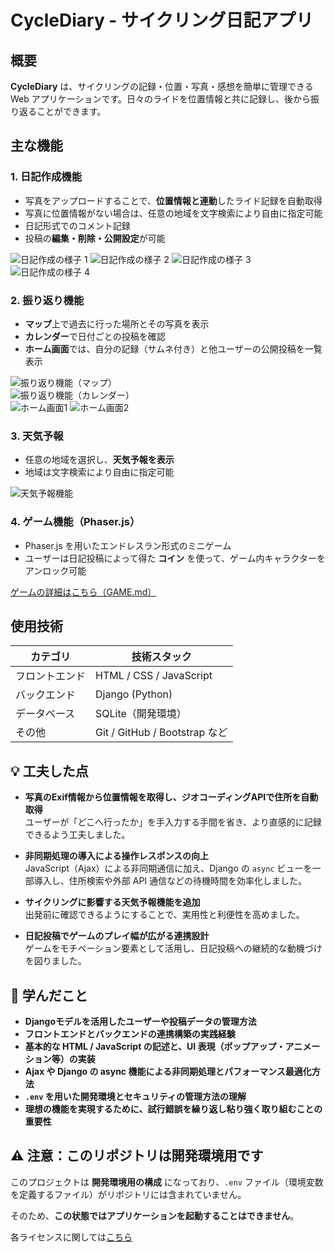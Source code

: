 # CycleDiary - サイクリング日記アプリ

## 概要

**CycleDiary** は、サイクリングの記録・位置・写真・感想を簡単に管理できる Web アプリケーションです。日々のライドを位置情報と共に記録し、後から振り返ることができます。


## 主な機能
### 1. 日記作成機能
- 写真をアップロードすることで、**位置情報と連動**したライド記録を自動取得
- 写真に位置情報がない場合は、任意の地域を文字検索により自由に指定可能
- 日記形式でのコメント記録
- 投稿の**編集・削除・公開設定**が可能

![日記作成の様子 1](./screenshots/diary_create1.png)
![日記作成の様子 2](./screenshots/diary_create2.png)
![日記作成の様子 3](./screenshots/diary_create3.png)
![日記作成の様子 4](./screenshots/diary_create4.png)

### 2. 振り返り機能
- **マップ**上で過去に行った場所とその写真を表示
- **カレンダー**で日付ごとの投稿を確認
- **ホーム画面**では、自分の記録（サムネ付き）と他ユーザーの公開投稿を一覧表示

![振り返り機能（マップ）](./screenshots/map_view.png)  
![振り返り機能（カレンダー）](./screenshots/calendar_view.png)  
![ホーム画面1](./screenshots/home_view1.png)
![ホーム画面2](./screenshots/home_view2.png)

### 3. 天気予報
- 任意の地域を選択し、**天気予報を表示**
- 地域は文字検索により自由に指定可能

![天気予報機能](./screenshots/weather_forecast.png)

### 4. ゲーム機能（Phaser.js）
- Phaser.js を用いたエンドレスラン形式のミニゲーム
- ユーザーは日記投稿によって得た **コイン** を使って、ゲーム内キャラクターをアンロック可能

[ゲームの詳細はこちら（GAME.md）](./GAME.md)


## 使用技術

| カテゴリ       | 技術スタック                       |
|----------------|------------------------------------|
| フロントエンド | HTML / CSS / JavaScript  |
| バックエンド   | Django (Python)                    |
| データベース   | SQLite（開発環境）                |
| その他         | Git / GitHub / Bootstrap など      |


## 💡 工夫した点

- **写真のExif情報から位置情報を取得し、ジオコーディングAPIで住所を自動取得**  
  ユーザーが「どこへ行ったか」を手入力する手間を省き、より直感的に記録できるよう工夫しました。

- **非同期処理の導入による操作レスポンスの向上**  
  JavaScript（Ajax）による非同期通信に加え、Django の `async` ビューを一部導入し、住所検索や外部 API 通信などの待機時間を効率化しました。

- **サイクリングに影響する天気予報機能を追加**  
  出発前に確認できるようにすることで、実用性と利便性を高めました。

- **日記投稿でゲームのプレイ幅が広がる連携設計**  
  ゲームをモチベーション要素として活用し、日記投稿への継続的な動機づけを図りました。


## 📘 学んだこと

- **Djangoモデルを活用したユーザーや投稿データの管理方法**
- **フロントエンドとバックエンドの連携構築の実践経験**
- **基本的な HTML / JavaScript の記述と、UI 表現（ポップアップ・アニメーション等）の実装**
- **Ajax や Django の async 機能による非同期処理とパフォーマンス最適化方法**
- **`.env` を用いた開発環境とセキュリティの管理方法の理解**
- **理想の機能を実現するために、試行錯誤を繰り返し粘り強く取り組むことの重要性**


## ⚠️ 注意：このリポジトリは開発環境用です

このプロジェクトは **開発環境用の構成** になっており、`.env` ファイル（環境変数を定義するファイル）がリポジトリには含まれていません。

そのため、**この状態ではアプリケーションを起動することはできません**。

各ライセンスに関しては[こちら](./THIRD_PARTY_LICENSES.md)

